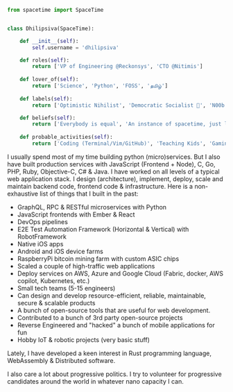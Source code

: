 ```python
from spacetime import SpaceTime


class Dhilipsiva(SpaceTime):

    def __init__(self):
        self.username = 'dhilipsiva'

    def roles(self):
        return ['VP of Engineering @Reckonsys', 'CTO @Nitimis']
        
    def lover_of(self):
        return ['Science', 'Python', 'FOSS', 'தமிழ்']
    
    def labels(self):
        return ['Optimistic Nihilist', 'Democratic Socialist 🌹', 'N00b Astrophysicist']  # noqa: E501

    def beliefs(self):
        return ['Everybody is equal', 'An instance of spacetime, just like you']  # noqa: E501
        
    def probable_activities(self):
        return ['Coding (Terminal/Vim/GitHub)', 'Teaching Kids', 'Gaming', 'Sleeping']  # noqa: E501
```

I usually spend most of my time building python (micro)services. But I also have built production services with JavaScript (Frontend + Node), C, Go, PHP, Ruby, Objective-C, C# & Java. I have worked on all levels of a typical web application stack. I design (architecture), implement, deploy, scale and maintain backend code, frontend code & infrastructure. Here is a non-exhaustive list of things that I built in the past:

* GraphQL, RPC & RESTful microservices with Python
* JavaScript frontends with Ember & React
* DevOps pipelines
* E2E Test Automation Framework (Horizontal & Vertical) with RobotFramework
* Native iOS apps
* Android and iOS device farms
* RaspberryPi bitcoin mining farm with custom ASIC chips
* Scaled a couple of high-traffic web applications
* Deploy services on AWS, Azure and Google Cloud (Fabric, docker, AWS copilot, Kubernetes, etc.)
* Small tech teams (5-15 engineers)
* Can design and develop resource-efficient, reliable, maintainable, secure & scalable products
* A bunch of open-source tools that are useful for web development.
* Contributed to a bunch of 3rd party open-source projects
* Reverse Engineered and "hacked" a bunch of mobile applications for fun
* Hobby IoT & robotic projects (very basic stuff)

Lately, I have developed a keen interest in Rust programming language, WebAssembly & Distributed software.

I also care a lot about progressive politics. I try to volunteer for progressive candidates around the world in whatever nano capacity I can.
